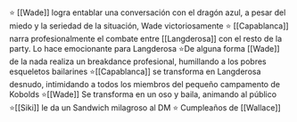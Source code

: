 ⭐ [[Wade]] logra entablar una conversación con el dragón azul, a pesar del miedo y la seriedad de la situación, Wade victoriosamente 
⭐ [[Capablanca]] narra profesionalmente el combate entre [[Langderosa]] con el resto de la party. Lo hace emocionante para Langderosa
⭐De alguna forma [[Wade]] de la nada realiza un breakdance profesional, humillando a los pobres esqueletos bailarines
⭐[[Capablanca]] se transforma en Langderosa desnudo, intimidando a todos los miembros del pequeño campamento de Kobolds
⭐[[Wade]] Se transforma en un oso y baila, animando al público
⭐[[Siki]] le da un Sandwich milagroso al DM
⭐ Cumpleaños de [[Wallace]]